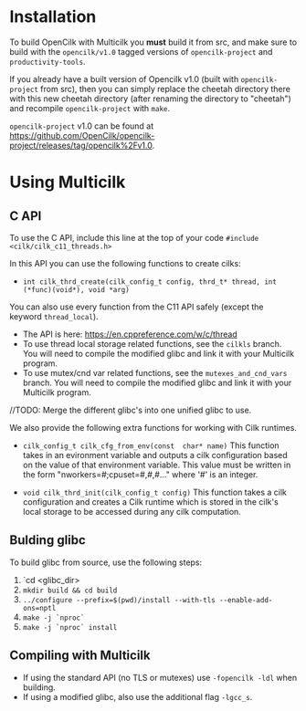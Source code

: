 
# Installation
To build OpenCilk with Multicilk you **must** build it from src, and make sure to build with the `opencilk/v1.0` tagged versions of `opencilk-project` and `productivity-tools`.

If you already have a built version of Opencilk v1.0 (built with `opencilk-project` from src), then you can simply replace the cheetah directory there with this new cheetah directory (after renaming the directory to "cheetah") and recompile `opencilk-project` with `make`.

`opencilk-project` v1.0 can be found at https://github.com/OpenCilk/opencilk-project/releases/tag/opencilk%2Fv1.0.

# Using Multicilk

## C API
To use the C API, include this line at the top of your code
`#include  <cilk/cilk_c11_threads.h>`

In this API you can use the following functions to create cilks:
* `int cilk_thrd_create(cilk_config_t config, thrd_t* thread, int (*func)(void*), void *arg)`

You can also use every function from the C11 API safely (except the keyword `thread_local`).
* The API is here: https://en.cppreference.com/w/c/thread
* To use thread local storage related functions, see the `cilkls` branch. You will need to compile the modified glibc and link it with your Multicilk program.
* To use mutex/cnd var related functions, see the `mutexes_and_cnd_vars` branch. You will need to compile the modified glibc and link it with your Multicilk program. 

//TODO: Merge the different glibc's into one unified glibc to use.

We also provide the following extra functions for working with Cilk runtimes.

* `cilk_config_t cilk_cfg_from_env(const  char* name)`
This function takes in an evironment variable and outputs a cilk configuration based on the value of that environment variable. This value must be written in the form "nworkers=#;cpuset=#,#,#..." where '#' is an integer.

* `void cilk_thrd_init(cilk_config_t config)`
 This function takes a cilk configuration and creates a Cilk runtime which is stored in the cilk's local storage to be accessed during any cilk computation.

## Bulding glibc
To build glibc from source, use the following steps:
1. `cd <glibc_dir>
2. `mkdir build && cd build`
3. `../configure --prefix=$(pwd)/install --with-tls --enable-add-ons=nptl`
4. ``make -j `nproc` ``
5. ``make -j `nproc` install``

## Compiling with Multicilk
* If using the standard API (no TLS or mutexes) use `-fopencilk -ldl` when building.
* If using a modified glibc, also use the additional flag `-lgcc_s`.
